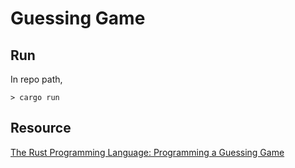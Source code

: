 # Guessing Game

## Run

In repo path,

`> cargo run`

## Resource

[The Rust Programming Language: Programming a Guessing Game](https://doc.rust-lang.org/book/ch02-00-guessing-game-tutorial.html)
